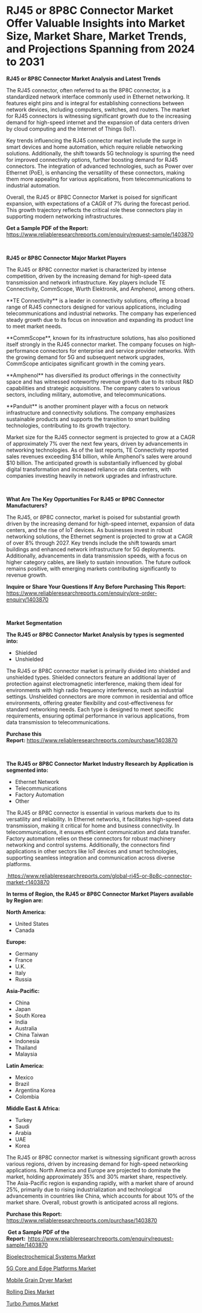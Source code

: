 <p><h1>RJ45 or 8P8C Connector Market Offer Valuable Insights into Market Size, Market Share, Market Trends, and Projections Spanning from 2024 to 2031</h1></p><p><strong>RJ45 or 8P8C Connector Market Analysis and Latest Trends</strong></p>
<p><p>The RJ45 connector, often referred to as the 8P8C connector, is a standardized network interface commonly used in Ethernet networking. It features eight pins and is integral for establishing connections between network devices, including computers, switches, and routers. The market for RJ45 connectors is witnessing significant growth due to the increasing demand for high-speed internet and the expansion of data centers driven by cloud computing and the Internet of Things (IoT).</p><p>Key trends influencing the RJ45 connector market include the surge in smart devices and home automation, which require reliable networking solutions. Additionally, the shift towards 5G technology is spurring the need for improved connectivity options, further boosting demand for RJ45 connectors. The integration of advanced technologies, such as Power over Ethernet (PoE), is enhancing the versatility of these connectors, making them more appealing for various applications, from telecommunications to industrial automation.</p><p>Overall, the RJ45 or 8P8C Connector Market is poised for significant expansion, with expectations of a CAGR of 7% during the forecast period. This growth trajectory reflects the critical role these connectors play in supporting modern networking infrastructures.</p></p>
<p><strong>Get a Sample PDF of the Report:&nbsp;</strong> <a href="https://www.reliableresearchreports.com/enquiry/request-sample/1403870?utm_campaign=31&utm_medium=2&utm_source=Github&utm_content=ia&utm_term=23102024&utm_id=rj45-or-8p8c-connector">https://www.reliableresearchreports.com/enquiry/request-sample/1403870</a></p>
<p>&nbsp;</p>
<p><strong>RJ45 or 8P8C Connector Major Market Players</strong></p>
<p><p>The RJ45 or 8P8C connector market is characterized by intense competition, driven by the increasing demand for high-speed data transmission and network infrastructure. Key players include TE Connectivity, CommScope, Wurth Elektronik, and Amphenol, among others.</p><p>**TE Connectivity** is a leader in connectivity solutions, offering a broad range of RJ45 connectors designed for various applications, including telecommunications and industrial networks. The company has experienced steady growth due to its focus on innovation and expanding its product line to meet market needs.</p><p>**CommScope**, known for its infrastructure solutions, has also positioned itself strongly in the RJ45 connector market. The company focuses on high-performance connectors for enterprise and service provider networks. With the growing demand for 5G and subsequent network upgrades, CommScope anticipates significant growth in the coming years.</p><p>**Amphenol** has diversified its product offerings in the connectivity space and has witnessed noteworthy revenue growth due to its robust R&D capabilities and strategic acquisitions. The company caters to various sectors, including military, automotive, and telecommunications.</p><p>**Panduit** is another prominent player with a focus on network infrastructure and connectivity solutions. The company emphasizes sustainable products and supports the transition to smart building technologies, contributing to its growth trajectory.</p><p>Market size for the RJ45 connector segment is projected to grow at a CAGR of approximately 7% over the next few years, driven by advancements in networking technologies. As of the last reports, TE Connectivity reported sales revenues exceeding $14 billion, while Amphenol's sales were around $10 billion. The anticipated growth is substantially influenced by global digital transformation and increased reliance on data centers, with companies investing heavily in network upgrades and infrastructure.</p></p>
<p>&nbsp;</p>
<p><strong>What Are The Key Opportunities For RJ45 or 8P8C Connector Manufacturers?</strong></p>
<p><p>The RJ45, or 8P8C connector, market is poised for substantial growth driven by the increasing demand for high-speed internet, expansion of data centers, and the rise of IoT devices. As businesses invest in robust networking solutions, the Ethernet segment is projected to grow at a CAGR of over 8% through 2027. Key trends include the shift towards smart buildings and enhanced network infrastructure for 5G deployments. Additionally, advancements in data transmission speeds, with a focus on higher category cables, are likely to sustain innovation. The future outlook remains positive, with emerging markets contributing significantly to revenue growth.</p></p>
<p><strong>Inquire or Share Your Questions If Any Before Purchasing This Report:</strong> <a href="https://www.reliableresearchreports.com/enquiry/pre-order-enquiry/1403870?utm_campaign=31&utm_medium=2&utm_source=Github&utm_content=ia&utm_term=23102024&utm_id=rj45-or-8p8c-connector">https://www.reliableresearchreports.com/enquiry/pre-order-enquiry/1403870</a></p>
<p>&nbsp;</p>
<p><strong>Market Segmentation</strong></p>
<p><strong>The RJ45 or 8P8C Connector Market Analysis by types is segmented into:</strong></p>
<p><ul><li>Shielded</li><li>Unshielded</li></ul></p>
<p><p>The RJ45 or 8P8C connector market is primarily divided into shielded and unshielded types. Shielded connectors feature an additional layer of protection against electromagnetic interference, making them ideal for environments with high radio frequency interference, such as industrial settings. Unshielded connectors are more common in residential and office environments, offering greater flexibility and cost-effectiveness for standard networking needs. Each type is designed to meet specific requirements, ensuring optimal performance in various applications, from data transmission to telecommunications.</p></p>
<p><strong>Purchase this Report:&nbsp;</strong><a href="https://www.reliableresearchreports.com/purchase/1403870?utm_campaign=31&utm_medium=2&utm_source=Github&utm_content=ia&utm_term=23102024&utm_id=rj45-or-8p8c-connector">https://www.reliableresearchreports.com/purchase/1403870</a></p>
<p>&nbsp;</p>
<p><strong>The RJ45 or 8P8C Connector Market Industry Research by Application is segmented into:</strong></p>
<p><ul><li>Ethernet Network</li><li>Telecommunications</li><li>Factory Automation</li><li>Other</li></ul></p>
<p><p>The RJ45 or 8P8C connector is essential in various markets due to its versatility and reliability. In Ethernet networks, it facilitates high-speed data transmission, making it critical for home and business connectivity. In telecommunications, it ensures efficient communication and data transfer. Factory automation relies on these connectors for robust machinery networking and control systems. Additionally, the connectors find applications in other sectors like IoT devices and smart technologies, supporting seamless integration and communication across diverse platforms.</p></p>
<p><a href="https://www.reliableresearchreports.com/global-rj45-or-8p8c-connector-market-r1403870?utm_campaign=31&utm_medium=2&utm_source=Github&utm_content=ia&utm_term=23102024&utm_id=rj45-or-8p8c-connector">&nbsp;https://www.reliableresearchreports.com/global-rj45-or-8p8c-connector-market-r1403870</a></p>
<p><strong>In terms of Region, the RJ45 or 8P8C Connector Market Players available by Region are:</strong></p>
<p>
    <p> <strong> North America: </strong>
        <ul>
            <li>United States</li>
            <li>Canada</li>
        </ul>
        </p> 
    <p> <strong> Europe: </strong>
        <ul>
            <li>Germany</li>
            <li>France</li>
            <li>U.K.</li>
            <li>Italy</li>
            <li>Russia</li>
        </ul>
        </p> 
    <p> <strong> Asia-Pacific: </strong>
        <ul>
            <li>China</li>
            <li>Japan</li>
            <li>South Korea</li>
            <li>India</li>
            <li>Australia</li>
            <li>China Taiwan</li>
            <li>Indonesia</li>
            <li>Thailand</li>
            <li>Malaysia</li>
        </ul>
        </p> 
    <p> <strong> Latin America: </strong>
        <ul>
            <li>Mexico</li>
            <li>Brazil</li>
            <li>Argentina Korea</li>
            <li>Colombia</li>
        </ul>
        </p> 
    <p> <strong> Middle East & Africa: </strong>
        <ul>
            <li>Turkey</li>
            <li>Saudi</li>
            <li>Arabia</li>
            <li>UAE</li>
            <li>Korea</li>
        </ul>
    </p>
    </p>
<p><p>The RJ45 or 8P8C connector market is witnessing significant growth across various regions, driven by increasing demand for high-speed networking applications. North America and Europe are projected to dominate the market, holding approximately 35% and 30% market share, respectively. The Asia-Pacific region is expanding rapidly, with a market share of around 25%, primarily due to rising industrialization and technological advancements in countries like China, which accounts for about 10% of the market share. Overall, robust growth is anticipated across all regions.</p></p>
<p><strong>Purchase this Report: </strong><a href="https://www.reliableresearchreports.com/purchase/1403870?utm_campaign=31&utm_medium=2&utm_source=Github&utm_content=ia&utm_term=23102024&utm_id=rj45-or-8p8c-connector">https://www.reliableresearchreports.com/purchase/1403870</a></p>
<p>&nbsp;<strong>Get a Sample PDF of the Report:&nbsp;&nbsp;</strong><a href="https://www.reliableresearchreports.com/enquiry/request-sample/1403870?utm_campaign=31&utm_medium=2&utm_source=Github&utm_content=ia&utm_term=23102024&utm_id=rj45-or-8p8c-connector">https://www.reliableresearchreports.com/enquiry/request-sample/1403870</a></p>
<p><strong></strong></p>
<p><p><a href="https://www.linkedin.com/pulse/bioelectrochemical-systems-market-global-trends-forecast-qzqhc?utm_campaign=31&utm_medium=2&utm_source=Github&utm_content=ia&utm_term=23102024&utm_id=rj45-or-8p8c-connector">Bioelectrochemical Systems Market</a></p><p><a href="https://github.com/isbel3opkkem/Market-Research-Report-List-1/blob/main/5g-core-and-edge-platforms-market.md?utm_campaign=31&utm_medium=2&utm_source=Github&utm_content=ia&utm_term=23102024&utm_id=rj45-or-8p8c-connector">5G Core and Edge Platforms Market</a></p><p><a href="https://issuu.com/reportprime-2/docs/mobile-grain-dryer-market-size-2030_d5b09b4960452e?utm_campaign=31&utm_medium=2&utm_source=Github&utm_content=ia&utm_term=23102024&utm_id=rj45-or-8p8c-connector">Mobile Grain Dryer Market</a></p><p><a href="https://issuu.com/reportprime-2/docs/rolling-dies-market-size-2030.pptx_aa2a2ad8f3eeb4?utm_campaign=31&utm_medium=2&utm_source=Github&utm_content=ia&utm_term=23102024&utm_id=rj45-or-8p8c-connector">Rolling Dies Market</a></p><p><a href="https://github.com/cristy9x9bur/Market-Research-Report-List-1/blob/main/turbo-pumps-market.md?utm_campaign=31&utm_medium=2&utm_source=Github&utm_content=ia&utm_term=23102024&utm_id=rj45-or-8p8c-connector">Turbo Pumps Market</a></p></p>